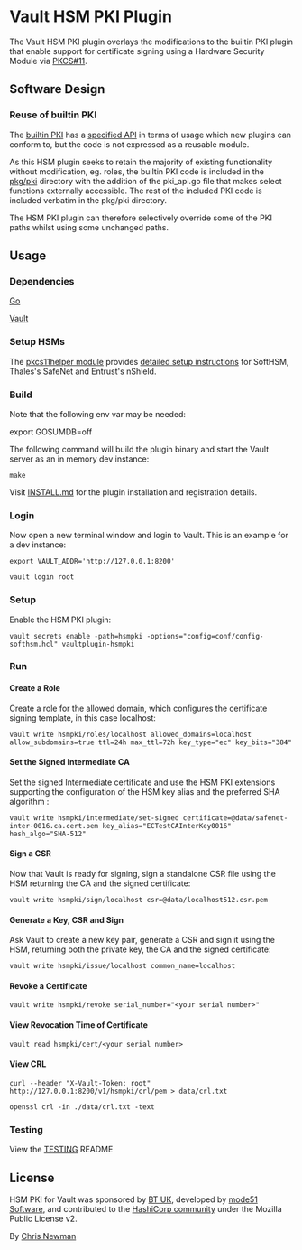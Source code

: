 # Vault HSM PKI Plugin

The Vault HSM PKI plugin overlays the modifications to the builtin PKI plugin that enable support for certificate signing using a Hardware Security Module via [PKCS#11](http://docs.oasis-open.org/pkcs11/pkcs11-base/v2.40/os/pkcs11-base-v2.40-os.html).

## Software Design

### Reuse of builtin PKI

The [builtin PKI](https://github.com/hashicorp/vault/tree/v1.6.3/builtin/logical/pki) has a [specified API](https://www.vaultproject.io/api-docs/secret/pki) in terms of usage which new plugins can conform to, but the code is not expressed as a reusable module. 

As this HSM plugin seeks to retain the majority of existing functionality without modification, eg. roles, the builtin PKI code is included in the [pkg/pki](./pkg/pki) directory with the addition of the pki_api.go file that makes select functions externally accessible. The rest of the included PKI code is included verbatim in the pkg/pki directory.

The HSM PKI plugin can therefore selectively override some of the PKI paths whilst using some unchanged paths.

## Usage

### Dependencies

[Go](https://golang.org/doc/install)

[Vault](https://www.vaultproject.io/downloads)

### Setup HSMs

The [pkcs11helper module](https://github.com/mode51software/pkcs11helper) provides [detailed setup instructions](https://github.com/mode51software/pkcs11helper/blob/master/SETUP.md) for SoftHSM, Thales's SafeNet and Entrust's nShield.

### Build

Note that the following env var may be needed:

export GOSUMDB=off

The following command will build the plugin binary and start the Vault server as an in memory dev instance:

```
make
```

Visit [INSTALL.md](INSTALL.md) for the plugin installation and registration details.

### Login 
Now open a new terminal window and login to Vault. This is an example for a dev instance:

`export VAULT_ADDR='http://127.0.0.1:8200'`

`vault login root`

### Setup

Enable the HSM PKI plugin:

`vault secrets enable -path=hsmpki -options="config=conf/config-softhsm.hcl" vaultplugin-hsmpki`

### Run

#### Create a Role

Create a role for the allowed domain, which configures the certificate signing template, in this case localhost:

`vault write hsmpki/roles/localhost allowed_domains=localhost allow_subdomains=true ttl=24h max_ttl=72h key_type="ec" key_bits="384"`

#### Set the Signed Intermediate CA

Set the signed Intermediate certificate and use the HSM PKI extensions supporting the configuration of the HSM key alias and the preferred SHA algorithm :

`vault write hsmpki/intermediate/set-signed certificate=@data/safenet-inter-0016.ca.cert.pem key_alias="ECTestCAInterKey0016" hash_algo="SHA-512"`

#### Sign a CSR
Now that Vault is ready for signing, sign a standalone CSR file using the HSM returning the CA and the signed certificate:

`vault write hsmpki/sign/localhost csr=@data/localhost512.csr.pem`

#### Generate a Key, CSR and Sign

Ask Vault to create a new key pair, generate a CSR and sign it using the HSM, returning both the private key, the CA and the signed certificate:

`vault write hsmpki/issue/localhost common_name=localhost`

#### Revoke a Certificate

`vault write hsmpki/revoke serial_number="<your serial number>"`

#### View Revocation Time of Certificate

`vault read hsmpki/cert/<your serial number>`

#### View CRL

`curl --header "X-Vault-Token: root"  http://127.0.0.1:8200/v1/hsmpki/crl/pem > data/crl.txt`

`openssl crl -in ./data/crl.txt -text`

### Testing

View the [TESTING](TESTING.md) README

## License

HSM PKI for Vault was sponsored by [BT UK](https://www.globalservices.bt.com/en/aboutus/our-services/security), developed by [mode51 Software](https://mode51.software), and contributed to the [HashiCorp community](https://www.vaultproject.io/docs/plugin-portal) under the Mozilla Public License v2.

By [Chris Newman](https://mode51.software)
